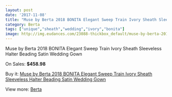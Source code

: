 ```yaml
---
layout: post
date: '2017-11-08'
title: "Muse by Berta 2018 BONITA Elegant Sweep Train Ivory Sheath Sleeveless Halter Beading Satin Wedding Gown"
category: Berta
tags: ["unique","sheath","wedding","ivory","bonita"]
image: http://img.eudances.com/23088-thickbox_default/muse-by-berta-2018-bonita-elegant-sweep-train-ivory-sheath-sleeveless-halter-beading-satin-wedding-gown.jpg
---
```

Muse by Berta 2018 BONITA Elegant Sweep Train Ivory Sheath Sleeveless Halter Beading Satin Wedding Gown

On Sales: **$458.98**
<a href="https://www.eudances.com/en/berta/7384-muse-by-berta-2018-bonita-elegant-sweep-train-ivory-sheath-sleeveless-halter-beading-satin-wedding-gown.html"><amp-img layout="responsive" width="600" height="600" src="//img.eudances.com/23088-thickbox_default/muse-by-berta-2018-bonita-elegant-sweep-train-ivory-sheath-sleeveless-halter-beading-satin-wedding-gown.jpg" alt="Muse by Berta 2018 BONITA Elegant Sweep Train Ivory Sheath Sleeveless Halter Beading Satin Wedding Gown 0" /></a>
<a href="https://www.eudances.com/en/berta/7384-muse-by-berta-2018-bonita-elegant-sweep-train-ivory-sheath-sleeveless-halter-beading-satin-wedding-gown.html"><amp-img layout="responsive" width="600" height="600" src="//img.eudances.com/23092-thickbox_default/muse-by-berta-2018-bonita-elegant-sweep-train-ivory-sheath-sleeveless-halter-beading-satin-wedding-gown.jpg" alt="Muse by Berta 2018 BONITA Elegant Sweep Train Ivory Sheath Sleeveless Halter Beading Satin Wedding Gown 1" /></a>
<a href="https://www.eudances.com/en/berta/7384-muse-by-berta-2018-bonita-elegant-sweep-train-ivory-sheath-sleeveless-halter-beading-satin-wedding-gown.html"><amp-img layout="responsive" width="600" height="600" src="//img.eudances.com/23091-thickbox_default/muse-by-berta-2018-bonita-elegant-sweep-train-ivory-sheath-sleeveless-halter-beading-satin-wedding-gown.jpg" alt="Muse by Berta 2018 BONITA Elegant Sweep Train Ivory Sheath Sleeveless Halter Beading Satin Wedding Gown 2" /></a>
<a href="https://www.eudances.com/en/berta/7384-muse-by-berta-2018-bonita-elegant-sweep-train-ivory-sheath-sleeveless-halter-beading-satin-wedding-gown.html"><amp-img layout="responsive" width="600" height="600" src="//img.eudances.com/23090-thickbox_default/muse-by-berta-2018-bonita-elegant-sweep-train-ivory-sheath-sleeveless-halter-beading-satin-wedding-gown.jpg" alt="Muse by Berta 2018 BONITA Elegant Sweep Train Ivory Sheath Sleeveless Halter Beading Satin Wedding Gown 3" /></a>
<a href="https://www.eudances.com/en/berta/7384-muse-by-berta-2018-bonita-elegant-sweep-train-ivory-sheath-sleeveless-halter-beading-satin-wedding-gown.html"><amp-img layout="responsive" width="600" height="600" src="//img.eudances.com/23089-thickbox_default/muse-by-berta-2018-bonita-elegant-sweep-train-ivory-sheath-sleeveless-halter-beading-satin-wedding-gown.jpg" alt="Muse by Berta 2018 BONITA Elegant Sweep Train Ivory Sheath Sleeveless Halter Beading Satin Wedding Gown 4" /></a>

Buy it: [Muse by Berta 2018 BONITA Elegant Sweep Train Ivory Sheath Sleeveless Halter Beading Satin Wedding Gown](https://www.eudances.com/en/berta/7384-muse-by-berta-2018-bonita-elegant-sweep-train-ivory-sheath-sleeveless-halter-beading-satin-wedding-gown.html "Muse by Berta 2018 BONITA Elegant Sweep Train Ivory Sheath Sleeveless Halter Beading Satin Wedding Gown")

View more: [Berta](https://www.eudances.com/en/110-berta "Berta")